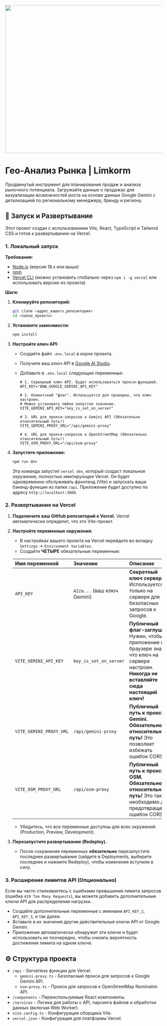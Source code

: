 <div align="center">
<img width="1200" height="475" alt="GHBanner" src="https://github.com/user-attachments/assets/0aa67016-6eaf-458a-adb2-6e31a0763ed6" />
</div>

# Гео-Анализ Рынка | Limkorm

Продвинутый инструмент для планирования продаж и анализа рыночного потенциала. Загружайте данные о продажах для визуализации возможностей роста на основе данных Google Gemini с детализацией по региональному менеджеру, бренду и региону.

## 🚀 Запуск и Развертывание

Этот проект создан с использованием Vite, React, TypeScript и Tailwind CSS и готов к развертыванию на Vercel.

### 1. Локальный запуск

**Требования:**
- [Node.js](https://nodejs.org/) (версия 18.x или выше)
- [npm](https://www.npmjs.com/)
- [Vercel CLI](https://vercel.com/docs/cli) (можно установить глобально через `npm i -g vercel` или использовать версию из проекта)

**Шаги:**
1.  **Клонируйте репозиторий:**
    ```bash
    git clone <адрес_вашего_репозитория>
    cd <папка_проекта>
    ```

2.  **Установите зависимости:**
    ```bash
    npm install
    ```

3.  **Настройте ключ API:**
    - Создайте файл `.env.local` в корне проекта.
    - Получите ваш ключ API в [Google AI Studio](https://aistudio.google.com/app/apikey).
    - Добавьте в `.env.local` следующие переменные:

      ```env
      # 1. Серверный ключ API. Будет использоваться прокси-функцией.
      API_KEY="ВАШ_GOOGLE_GEMINI_API_KEY"

      # 2. Клиентский "флаг". Используется для проверки, что ключ настроен.
      # Можно установить любое непустое значение.
      VITE_GEMINI_API_KEY="key_is_set_on_server"

      # 3. URL для прокси-запросов к Gemini API (Обязательно относительный путь!)
      VITE_GEMINI_PROXY_URL="/api/gemini-proxy"
      
      # 4. URL для прокси-запросов к OpenStreetMap (Обязательно относительный путь!)
      VITE_OSM_PROXY_URL="/api/osm-proxy"
      ```

4.  **Запустите приложение:**
    ```bash
    npm run dev
    ```
    Эта команда запустит `vercel dev`, который создаст локальное окружение, полностью имитирующее Vercel. Он будет одновременно обслуживать фронтенд (Vite) и запускать ваши бэкенд-функции из папки `/api`. Приложение будет доступно по адресу `http://localhost:3000`.

### 2. Развертывание на Vercel

1.  **Подключите ваш GitHub репозиторий к Vercel.** Vercel автоматически определит, что это Vite-проект.

2.  **Настройте переменные окружения:**
    - В настройках вашего проекта на Vercel перейдите во вкладку `Settings` → `Environment Variables`.
    - Создайте **ЧЕТЫРЕ** обязательные переменные:

    | Имя переменной            | Значение                      | Описание                                                                                                                                      |
    | :------------------------ | :---------------------------- | :-------------------------------------------------------------------------------------------------------------------------------------------- |
    | `API_KEY`                 | `AIza...` (ваш ключ Gemini)      | **Секретный ключ сервера.** Используется только на сервере для безопасных запросов к Google.                                                    |
    | `VITE_GEMINI_API_KEY`     | `key_is_set_on_server`        | **Публичный флаг-заглушка.** Нужен, чтобы приложение в браузере знало, что ключ на сервере настроен. **Никогда не вставляйте сюда настоящий ключ!** |
    | `VITE_GEMINI_PROXY_URL`   | `/api/gemini-proxy`           | **Публичный путь к прокси Gemini.** **Обязательно относительный путь!** Это позволяет избежать ошибок CORS.                                      |
    | `VITE_OSM_PROXY_URL`      | `/api/osm-proxy`              | **Публичный путь к прокси OSM.** **Обязательно относительный путь!** Это также необходимо для предотвращения ошибок CORS.                          |

    - Убедитесь, что все переменные доступны для всех окружений (Production, Preview, Development).

3.  **Перезапустите развертывание (Redeploy).**
    - После сохранения переменных **обязательно** перезапустите последнее развертывание (зайдите в Deployments, выберите последнее и нажмите Redeploy), чтобы изменения вступили в силу.

### 3. Расширение лимитов API (Опционально)

Если вы часто сталкиваетесь с ошибками превышения лимита запросов (ошибка `429 Too Many Requests`), вы можете добавить дополнительные ключи API для распределения нагрузки.

-   Создайте дополнительные переменные с именами `API_KEY_2`, `API_KEY_3`, и так далее.
-   Вставьте в их значения другие действительные ключи API от Google Gemini.
-   Приложение автоматически обнаружит эти ключи и будет использовать их поочередно, чтобы снизить вероятность достижения лимита на одном ключе.


## ⚙️ Структура проекта

-   `/api` - Serverless функции для Vercel.
    -   `gemini-proxy.ts` - Безопасный прокси для запросов к Google Gemini API.
    -   `osm-proxy.ts` - Прокси для запросов к OpenStreetMap Nominatim API.
-   `/components` - Переиспользуемые React компоненты.
-   `/services` - Логика для работы с API, парсинга файлов и обработки данных (включая Web Worker).
-   `vite.config.ts` - Конфигурация сборщика Vite.
-   `vercel.json` - Конфигурация для платформы Vercel.